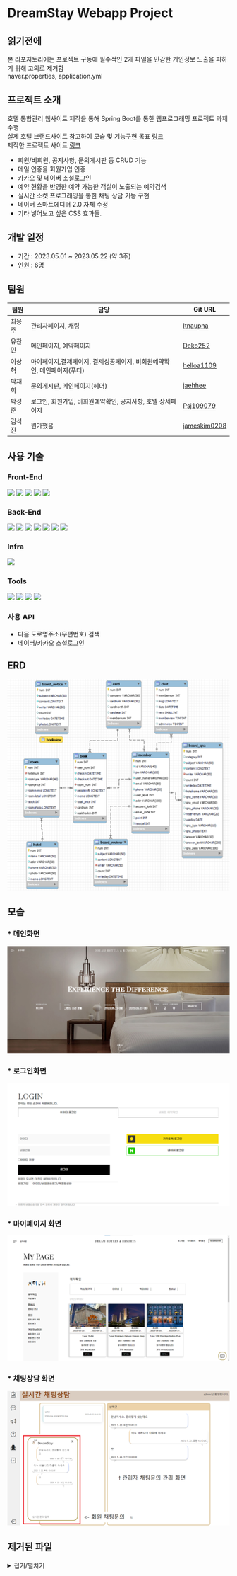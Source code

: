 DreamStay Webapp Project
========================
## 읽기전에
본 리포지토리에는 프로젝트 구동에 필수적인 2개 파일을 민감한 개인정보 노출을 피하기 위해 고의로 제거함<br/>
naver.properties, application.yml

## 프로젝트 소개
호텔 통합관리 웹사이트 제작을 통해 Spring Boot를 통한 웹프로그래밍 프로젝트 과제 수행<br/>
실제 호텔 브랜드사이트 참고하여 모습 및 기능구현 목표 [링크](https://josunhotel.com)<br/>
제작한 프로젝트 사이트 [링크](http://bit-dreamstay.kro.kr)
* 회원/비회원, 공지사항, 문의게시판 등 CRUD 기능
* 메일 인증을 회원가입 인증
* 카카오 및 네이버 소셜로그인
* 예약 현황을 반영한 예약 가능한 객실이 노출되는 예약검색
* 실시간 소켓 프로그래밍을 통한 채팅 상담 기능 구현
* 네이버 스마트에디터 2.0 자체 수정
* 기타 넣어보고 싶은 CSS 효과들.



## 개발 일정
* 기간 : 2023.05.01 ~ 2023.05.22 (약 3주)
* 인원 : 6명


## 팀원
|팀원|담당|Git URL|
|-------------------|---|---|
|최용주|관리자페이지, 채팅|[Itnaupna](https://github.com/itnaupna)|
|유찬민|메인페이지, 예약페이지|[Deko252](https://github.com/Deko252)|
|이상혁|마이페이지,결제페이지, 결제성공페이지, 비회원예약확인, 메인페이지(푸터)|[helloa1109](https://github.com/helloa1109)|
|박재희|문의게시판, 메인페이지(헤더)|[jaehhee](https://github.com/jaehhee)|
|박성준|로그인, 회원가입, 비회원예약확인, 공지사항, 호텔 상세페이지|[Psj109079](https://github.com/Psj109079)|
|김석진|뭔가했음|[jameskim0208](https://github.com/jameskim0208)|

## 사용 기술
### Front-End
<div>
  <img src="https://img.shields.io/badge/html5-E34F26?style=for-the-badge&logo=html5&logoColor=white"> 
  <img src="https://img.shields.io/badge/css-1572B6?style=for-the-badge&logo=css3&logoColor=white"> 
  <img src="https://img.shields.io/badge/javascript-F7DF1E?style=for-the-badge&logo=javascript&logoColor=black"> 
  <img src="https://img.shields.io/badge/jquery-0769AD?style=for-the-badge&logo=jquery&logoColor=white">
  <img src="https://img.shields.io/badge/bootstrap-7952B3?style=for-the-badge&logo=bootstrap&logoColor=white">
</div>
  
### Back-End
<div>
  <img src="https://img.shields.io/badge/java 11-007396?style=for-the-badge&logo=java&logoColor=white"> 
  <img src="https://img.shields.io/badge/apache tomcat 9-F8DC75?style=for-the-badge&logo=apachetomcat&logoColor=black">
  <img src="https://img.shields.io/badge/mysql 8-4479A1?style=for-the-badge&logo=mysql&logoColor=white"> 
  <img src="https://img.shields.io/badge/spring_boot-6DB33F?style=for-the-badge&logo=spring&logoColor=white"> 
  <img src="https://img.shields.io/badge/docker-2496ED?style=for-the-badge&logo=docker&logoColor=white">
  <img src="https://img.shields.io/badge/jenkins-D24939?style=for-the-badge&logo=jenkins&logoColor=white">
  <img src="https://img.shields.io/badge/ubuntu 20.04-e95420?style=for-the-badge&logo=ubuntu&logoColor=black"> 
</div>

### Infra
<div>
  <img src="https://img.shields.io/badge/naver_cloud-03c75a?style=for-the-badge&logo=naver&logoColor=white">
</div>

### Tools
<div> 
  <img src="https://img.shields.io/badge/intellij-000000?style=for-the-badge&logo=intellijidea&logoColor=white">
  <img src="https://img.shields.io/badge/postman-ff6c37?style=for-the-badge&logo=postman&logoColor=white">
  <img src="https://img.shields.io/badge/github-181717?style=for-the-badge&logo=github&logoColor=white">
  <img src="https://img.shields.io/badge/git-F05032?style=for-the-badge&logo=git&logoColor=white">
</div>

### 사용 API
* 다음 도로명주소(우편번호) 검색
* 네이버/카카오 소셜로그인

## ERD
<img src="https://github.com/itnaupna/DS_PUB/blob/master/image.png?raw=true">

## 모습
### * 메인화면
<img src="https://github.com/itnaupna/DS_PUB/blob/master/01-main.png?raw=true">

### * 로그인화면
<img src="https://github.com/itnaupna/DS_PUB/blob/master/02-login.png?raw=true">

### * 마이페이지 화면
<img src="https://github.com/itnaupna/DS_PUB/blob/master/03-mypage.png?raw=true">

### * 채팅상담 화면
<img src="https://github.com/itnaupna/DS_PUB/blob/master/04-chat.png?raw=true">

## 제거된 파일
<details>
<summary>접기/펼치기</summary>

## application.yml
  <pre>
spring:
  datasource:
    driver-class-name: com.mysql.cj.jdbc.Driver
    url: jdbc:mysql://DB주소?serverTimezone=Asia/Seoul
    username: DB 아이디
    password: DB 비밀번호
  servlet:
    multipart:
      max-file-size:
        4MB
  mail:
    host: smtp.naver.com
    port: 465
    username: '네이버 계정'
    password: '네이버 비번'
    protocol: smtp
    properties:
      mail:
        smtp:
          auth: true
          ssl:
            enable: true
            required: true
  #mybatis
mybatis:
  type-aliases-package: com.bitnc4.dto
  mapper-locations:
  - /mapper/**/*.xml
</pre>
  
## naver.properties
  <pre>
cloud.aws.stack.auto=false
cloud.aws.region.static=ap-northeast-2
ncp.accessKey=네이버클라우드 AccessKey
ncp.secretKey=네이버클라우드 SecretKey
ncp.regionName=kr-standard
ncp.endPoint=https://kr.object.ncloudstorage.com
  </pre>
</details>

